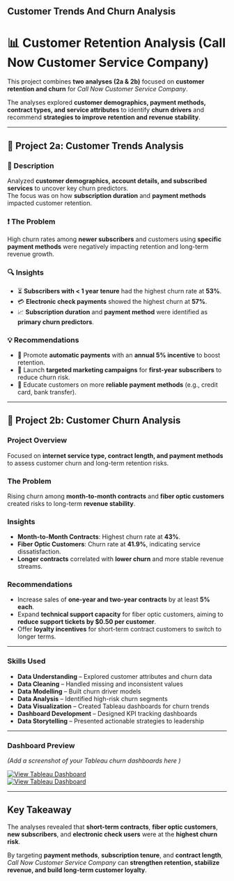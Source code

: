 ## Customer Trends And Churn Analysis

# 📊 Customer Retention Analysis (Call Now Customer Service Company)

This project combines **two analyses (2a & 2b)** focused on **customer retention and churn** for *Call Now Customer Service Company*.  

The analyses explored **customer demographics, payment methods, contract types, and service attributes** to identify **churn drivers** and recommend **strategies to improve retention and revenue stability**.  

---

## 🔹 Project 2a: Customer Trends Analysis

### 📝 Description
Analyzed **customer demographics, account details, and subscribed services** to uncover key churn predictors.  
The focus was on how **subscription duration** and **payment methods** impacted customer retention.  

### ❗ The Problem
High churn rates among **newer subscribers** and customers using **specific payment methods** were negatively impacting retention and long-term revenue growth.  

### 🔍 Insights
- ⏳ **Subscribers with < 1 year tenure** had the highest churn rate at **53%**.  
- 💳 **Electronic check payments** showed the highest churn at **57%**.  
- 📈 **Subscription duration** and **payment method** were identified as **primary churn predictors**.  

### 💡 Recommendations
- 🔄 Promote **automatic payments** with an **annual 5% incentive** to boost retention.  
- 🎯 Launch **targeted marketing campaigns** for **first-year subscribers** to reduce churn risk.  
- 🧾 Educate customers on more **reliable payment methods** (e.g., credit card, bank transfer).  

---

## 🔹 Project 2b: Customer Churn Analysis

### Project Overview
Focused on **internet service type, contract length, and payment methods** to assess customer churn and long-term retention risks.  

###  The Problem
Rising churn among **month-to-month contracts** and **fiber optic customers** created risks to long-term **revenue stability**.  

### Insights
-  **Month-to-Month Contracts**: Highest churn rate at **43%**.  
-  **Fiber Optic Customers**: Churn rate at **41.9%**, indicating service dissatisfaction.  
-  **Longer contracts** correlated with **lower churn** and more stable revenue streams.  

###  Recommendations
-  Increase sales of **one-year and two-year contracts** by at least **5% each**.  
-  Expand **technical support capacity** for fiber optic customers, aiming to **reduce support tickets by $0.50 per customer**.  
-  Offer **loyalty incentives** for short-term contract customers to switch to longer terms.  

---

### Skills Used
- **Data Understanding** – Explored customer attributes and churn data  
- **Data Cleaning** – Handled missing and inconsistent values  
- **Data Modelling** – Built churn driver models  
- **Data Analysis** – Identified high-risk churn segments  
- **Data Visualization** – Created Tableau dashboards for churn trends  
- **Dashboard Development** – Designed KPI tracking dashboards  
- **Data Storytelling** – Presented actionable strategies to leadership  

---

### Dashboard Preview
*(Add a screenshot of your Tableau churn dashboards here )*  

[![View Tableau Dashboard](https://img.shields.io/badge/View%20Customer%20Trends%20Dashboard-Tableau-blue?logo=tableau)](https://public.tableau.com/views/YourTrendsDashboardLink)  
[![View Tableau Dashboard](https://img.shields.io/badge/View%20Customer%20Churn%20Dashboard-Tableau-blue?logo=tableau)](https://public.tableau.com/views/YourChurnDashboardLink)  

---

## Key Takeaway
The analyses revealed that **short-term contracts**, **fiber optic customers**, **new subscribers**, and **electronic check users** were at the **highest churn risk**.  

By targeting **payment methods**, **subscription tenure**, and **contract length**, *Call Now Customer Service Company* can **strengthen retention, stabilize revenue, and build long-term customer loyalty**.  
